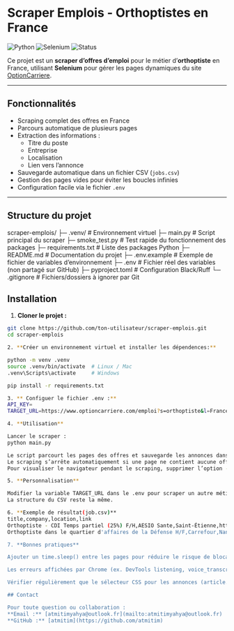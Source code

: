 # Scraper Emplois - Orthoptistes en France

![Python](https://img.shields.io/badge/python-3.13-blue)
![Selenium](https://img.shields.io/badge/selenium-4.14-orange)
![Status](https://img.shields.io/badge/status-fonctionnel-brightgreen)

Ce projet est un **scraper d’offres d’emploi** pour le métier d’**orthoptiste** en France, utilisant **Selenium** pour gérer les pages dynamiques du site [OptionCarriere](https://www.optioncarriere.com).

---

## Fonctionnalités

- Scraping complet des offres en France
- Parcours automatique de plusieurs pages
- Extraction des informations :
  - Titre du poste
  - Entreprise
  - Localisation
  - Lien vers l’annonce
- Sauvegarde automatique dans un fichier CSV (`jobs.csv`)
- Gestion des pages vides pour éviter les boucles infinies
- Configuration facile via le fichier `.env`

---

## Structure du projet

scraper-emplois/
├─ .venv/ # Environnement virtuel
├─ main.py # Script principal du scraper
├─ smoke_test.py # Test rapide du fonctionnement des packages
├─ requirements.txt # Liste des packages Python
├─ README.md # Documentation du projet
├─ .env.example # Exemple de fichier de variables d’environnement
├─ .env # Fichier réel des variables (non partagé sur GitHub)
├─ pyproject.toml # Configuration Black/Ruff
└─ .gitignore # Fichiers/dossiers à ignorer par Git

## Installation

1. **Cloner le projet :**
```bash
git clone https://github.com/ton-utilisateur/scraper-emplois.git
cd scraper-emplois

2. **Créer un environnement virtuel et installer les dépendences:** 

python -m venv .venv
source .venv/bin/activate  # Linux / Mac
.venv\Scripts\activate     # Windows

pip install -r requirements.txt

3. ** Configuer le fichier .env :**
API_KEY=
TARGET_URL=https://www.optioncarriere.com/emploi?s=orthoptiste&l=France

4. **Utilisation**

Lancer le scraper :
python main.py

Le script parcourt les pages des offres et sauvegarde les annonces dans jobs.csv.
Le scraping s’arrête automatiquement si une page ne contient aucune offre.
Pour visualiser le navigateur pendant le scraping, supprimer l’option --headless dans le script.

5. **Personnalisation**

Modifier la variable TARGET_URL dans le .env pour scraper un autre métier ou une autre localisation.
La structure du CSV reste la même.

6. **Exemple de résultat(job.csv)**
title,company,location,link
Orthoptiste - CDI Temps partiel (25%) F/H,AESIO Sante,Saint-Étienne,https://www.optioncarriere.com/jobad/fr565880c7cb123a974ba19c40a0d592b5
Orthoptiste dans le quartier d'affaires de la Défense H/F,Carrefour,Nanterre,https://www.optioncarriere.com/jobad/frad46c4f50247d98f88ec6ab66b92aeec

7. **Bonnes pratiques**

Ajouter un time.sleep() entre les pages pour réduire le risque de blocage.

Les erreurs affichées par Chrome (ex. DevTools listening, voice_transcription) sont normales et ne bloquent pas le scraping.

Vérifier régulièrement que le sélecteur CSS pour les annonces (article.job.clicky) correspond bien à la structure du site.

## Contact

Pour toute question ou collaboration :
**Email :** [atmitimyahya@outlook.fr](mailto:atmitimyahya@outlook.fr)  
**GitHub :** [atmitim](https://github.com/atmitim)

